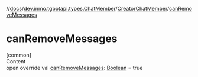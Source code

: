 //[docs](../../../index.md)/[dev.inmo.tgbotapi.types.ChatMember](../index.md)/[CreatorChatMember](index.md)/[canRemoveMessages](can-remove-messages.md)



# canRemoveMessages  
[common]  
Content  
open override val [canRemoveMessages](can-remove-messages.md): [Boolean](https://kotlinlang.org/api/latest/jvm/stdlib/kotlin/-boolean/index.html) = true  



